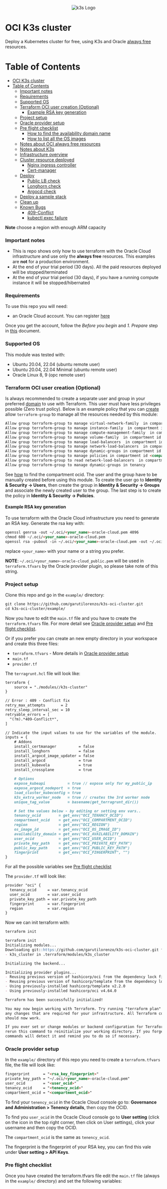 <p align="center">
  <img src="https://garutilorenzo.github.io/images/k3s-logo-large.png?" alt="k3s Logo"/>
</p>

# OCI K3s cluster

Deploy a Kubernetes cluster for free, using K3s and Oracle [always free](https://docs.oracle.com/en-us/iaas/Content/FreeTier/freetier_topic-Always_Free_Resources.htm) resources.

# Table of Contents

- [OCI K3s cluster](#oci-k3s-cluster)
- [Table of Contents](#table-of-contents)
  - [Important notes](#important-notes)
  - [Requirements](#requirements)
  - [Supported OS](#supported-os)
  - [Terraform OCI user creation (Optional)](#terraform-oci-user-creation-optional)
    - [Example RSA key generation](#example-rsa-key-generation)
  - [Project setup](#project-setup)
  - [Oracle provider setup](#oracle-provider-setup)
  - [Pre flight checklist](#pre-flight-checklist)
    - [How to find the availability domain name](#how-to-find-the-availability-domain-name)
    - [How to list all the OS images](#how-to-list-all-the-os-images)
  - [Notes about OCI always free resources](#notes-about-oci-always-free-resources)
  - [Notes about K3s](#notes-about-k3s)
  - [Infrastructure overview](#infrastructure-overview)
  - [Cluster resource deployed](#cluster-resource-deployed)
    - [Nginx ingress controller](#nginx-ingress-controller)
    - [Cert-manager](#cert-manager)
  - [Deploy](#deploy)
    - [Public LB check](#public-lb-check)
    - [Longhorn check](#longhorn-check)
    - [Argocd check](#argocd-check)
  - [Deploy a sample stack](#deploy-a-sample-stack)
  - [Clean up](#clean-up)
  - [Known Bugs](#known-bugs)
    - [409-Conflict](#409-conflict)
    - [kubectl exec failure](#kubectl-exec-failure)

**Note** choose a region with enough ARM capacity

### Important notes

- This is repo shows only how to use terraform with the Oracle Cloud infrastructure and use only the **always free** resources. This examples are **not** for a production environment.
- At the end of your trial period (30 days). All the paid resources deployed will be stopped/terminated
- At the end of your trial period (30 days), if you have a running compute instance it will be stopped/hibernated

### Requirements

To use this repo you will need:

- an Oracle Cloud account. You can register [here](https://cloud.oracle.com)

Once you get the account, follow the _Before you begin_ and _1. Prepare_ step in [this](https://docs.oracle.com/en-us/iaas/developer-tutorials/tutorials/tf-provider/01-summary.htm) document.

### Supported OS

This module was tested with:

- Ubuntu 20.04, 22.04 (ubuntu remote user)
- Ubuntu 20.04, 22.04 Minimal (ubuntu remote user)
- Oracle Linux 8, 9 (opc remote user)

### Terraform OCI user creation (Optional)

Is always recommended to create a separate user and group in your preferred [domain](https://cloud.oracle.com/identity/domains) to use with Terraform.
This user must have less privileges possible (Zero trust policy). Below is an example policy that you can [create](https://cloud.oracle.com/identity/policies) allow `terraform-group` to manage all the resources needed by this module:

```markdown
Allow group terraform-group to manage virtual-network-family  in compartment id <compartment_ocid>
Allow group terraform-group to manage instance-family  in compartment id <compartment_ocid>
Allow group terraform-group to manage compute-management-family  in compartment id <compartment_ocid>
Allow group terraform-group to manage volume-family  in compartment id <compartment_ocid>
Allow group terraform-group to manage load-balancers  in compartment id <compartment_ocid>
Allow group terraform-group to manage network-load-balancers  in compartment id <compartment_ocid>
Allow group terraform-group to manage dynamic-groups in compartment id <compartment_ocid>
Allow group terraform-group to manage policies in compartment id <compartment_ocid>
Allow group terraform-group to read network-load-balancers  in compartment id <compartment_ocid>
Allow group terraform-group to manage dynamic-groups in tenancy
```

See [how](#oracle-provider-setup) to find the compartment ocid. The user and the group have to be manually created before using this module.
To create the user go to **Identity & Security -> Users**, then create the group in **Identity & Security -> Groups** and associate the newly created user to the group. The last step is to create the policy in **Identity & Security -> Policies**.

#### Example RSA key generation

To use terraform with the Oracle Cloud infrastructure you need to generate an RSA key. Generate the rsa key with:

```markdown
openssl genrsa -out ~/.oci/<your_name>-oracle-cloud.pem 4096
chmod 600 ~/.oci/<your_name>-oracle-cloud.pem
openssl rsa -pubout -in ~/.oci/<your_name>-oracle-cloud.pem -out ~/.oci/<your_name>-oracle-cloud_public.pem
```

replace `<your_name>` with your name or a string you prefer.

**NOTE**: `~/.oci/<your_name>-oracle-cloud_public.pem` will be used in `terraform.tfvars` by the Oracle provider plugin, so please take note of this string.

### Project setup

Clone this repo and go in the `example/` directory:

```markdown
git clone https://github.com/garutilorenzo/k3s-oci-cluster.git
cd k3s-oci-cluster/example/
```

Now you have to edit the `main.tf` file and you have to create the `terraform.tfvars` file. For more detail see [Oracle provider setup](#oracle-provider-setup) and [Pre flight checklist](#pre-flight-checklist).

Or if you prefer you can create an new empty directory in your workspace and create this three files:

- `terraform.tfvars` - More details in [Oracle provider setup](#oracle-provider-setup)
- `main.tf`
- `provider.tf`

The `terragrunt.hcl` file will look like:
```markdown
terraform {
    source = "./modules//k3s-cluster"
}

// Error : 409 - Conflict fix
retry_max_attempts       = 2
retry_sleep_interval_sec = 10
retryable_errors = [
  "(?m).*409-Conflict*",
]

// Indicate the input values to use for the variables of the module.
inputs = {
    # Addons
    install_certmanager          = false
    install_longhorn             = false
    install_argocd_image_updater = false
    install_argocd               = true
    install_kubevela             = true
    install_crossplane           = true
  
    # Options
    expose_kubeapi          = true // expose only for my_public_ip
    expose_argocd_nodeport  = true
    load_cluster_kubeconfig = true
    k3s_extra_worker_node   = true // creates the 3rd worker node
    unique_tag_value        = basename(get_terragrunt_dir())

    # Set the values below - by editing or setting env vars..
    tenancy_ocid        = get_env("OCI_TENANCY_OCID")
    compartment_ocid    = get_env("OCI_COMPARTMENT_OCID")
    region              = get_env("OCI_REGION")
    os_image_id         = get_env("OCI_OS_IMAGE_ID")
    availability_domain = get_env("OCI_AVAILABILITY_DOMAIN")
    user_ocid           = get_env("OCI_USER_OCID")
    private_key_path    = get_env("OCI_PRIVATE_KEY_PATH")
    public_key_path     = get_env("OCI_PUBLIC_KEY_PATH")
    fingerprint         = get_env("OCI_FINGERPRINT", "")
}
```

For all the possible variables see [Pre flight checklist](#pre-flight-checklist)

The `provider.tf` will look like:

```markdown
provider "oci" {
  tenancy_ocid     = var.tenancy_ocid
  user_ocid        = var.user_ocid
  private_key_path = var.private_key_path
  fingerprint      = var.fingerprint
  region           = var.region
}
```

Now we can init terraform with:

```markdown
terraform init

terraform init
Initializing modules...
Downloading git::https://github.com/garutilorenzo/k3s-oci-cluster.git for k3s_cluster...
- k3s_cluster in .terraform/modules/k3s_cluster

Initializing the backend...

Initializing provider plugins...
- Reusing previous version of hashicorp/oci from the dependency lock file
- Reusing previous version of hashicorp/template from the dependency lock file
- Using previously-installed hashicorp/template v2.2.0
- Using previously-installed hashicorp/oci v4.64.0

Terraform has been successfully initialized!

You may now begin working with Terraform. Try running "terraform plan" to see
any changes that are required for your infrastructure. All Terraform commands
should now work.

If you ever set or change modules or backend configuration for Terraform,
rerun this command to reinitialize your working directory. If you forget, other
commands will detect it and remind you to do so if necessary.
```

### Oracle provider setup

In the `example/` directory of this repo you need to create a `terraform.tfvars` file, the file will look like:

```markdown
fingerprint      = "<rsa_key_fingerprint>"
private_key_path = "~/.oci/<your_name>-oracle-cloud.pem"
user_ocid        = "<user_ocid>"
tenancy_ocid     = "<tenency_ocid>"
compartment_ocid = "<compartment_ocid>"
```

To find your `tenency_ocid` in the Ocacle Cloud console go to: **Governance and Administration > Tenency details**, then copy the OCID.

To find you `user_ocid` in the Ocacle Cloud console go to **User setting** (click on the icon in the top right corner, then click on User settings), click your username and then copy the OCID.

The `compartment_ocid` is the same as `tenency_ocid`.

The fingerprint is the fingerprint of your RSA key, you can find this vale under **User setting > API Keys**.

### Pre flight checklist

Once you have created the terraform.tfvars file edit the `main.tf` file (always in the `example/` directory) and set the following variables: